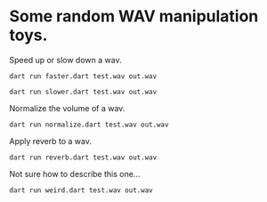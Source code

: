 # Some random WAV manipulation toys.

Speed up or slow down a wav.

`dart run faster.dart test.wav out.wav`

`dart run slower.dart test.wav out.wav`

Normalize the volume of a wav.

`dart run normalize.dart test.wav out.wav`

Apply reverb to a wav.

`dart run reverb.dart test.wav out.wav`

Not sure how to describe this one...

`dart run weird.dart test.wav out.wav`
